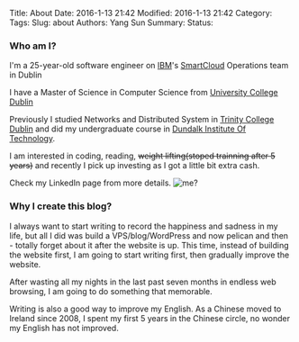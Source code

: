 Title: About
Date: 2016-1-13 21:42
Modified: 2016-1-13 21:42
Category: 
Tags:
Slug: about
Authors: Yang Sun
Summary:
Status: 


### Who am I?

I'm a 25-year-old software engineer on [IBM](https://www.ibm.com)'s [SmartCloud](https://www.ibm.com/cloud-computing/social/us/en/) Operations team in Dublin

I have a Master of Science in Computer Science from [University College Dublin](http://www.ucd.ie/about-ucd/)

Previously I studied Networks and Distributed System in [Trinity College Dublin](https://www.tcd.ie) and did my undergraduate course in [Dundalk Institute Of Technology](https://www.dkit.ie).

I am interested in coding, reading, <del>weight lifting(stoped trainning after 5 years)</del> and recently I pick up investing as I got a little bit extra cash.

Check my LinkedIn page from more details.
![me?]({filename}/images/default-avatar.png)

### Why I create this blog?

I always want to start writing to record the happiness and sadness in my life, but all I did was build a VPS/blog/WordPress and now pelican and then - totally forget about it after the website is up. This time, instead of building the website first, I am going to start writing first, then gradually improve the website.

After wasting all my nights in the last past seven months in endless web browsing, I am going to do something that memorable. 

Writing is also a good way to improve my English. As a Chinese moved to Ireland since 2008, I spent my first 5 years in the Chinese circle, no wonder my English has not improved.



